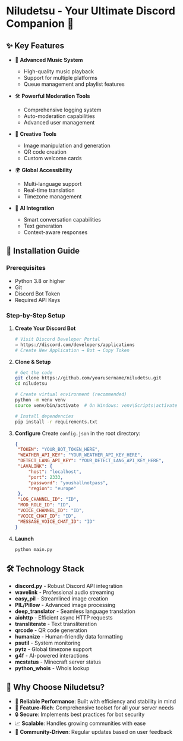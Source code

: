 # Niludetsu - Your Ultimate Discord Companion 🌟

## ✨ Key Features

- 🎵 **Advanced Music System**
  - High-quality music playback
  - Support for multiple platforms
  - Queue management and playlist features
  
- 🛠️ **Powerful Moderation Tools**
  - Comprehensive logging system
  - Auto-moderation capabilities
  - Advanced user management
  
- 🎨 **Creative Tools**
  - Image manipulation and generation
  - QR code creation
  - Custom welcome cards
  
- 🌍 **Global Accessibility**
  - Multi-language support
  - Real-time translation
  - Timezone management
  
- 🤖 **AI Integration**
  - Smart conversation capabilities
  - Text generation
  - Context-aware responses

## 🚀 Installation Guide

### Prerequisites
- Python 3.8 or higher
- Git
- Discord Bot Token
- Required API Keys

### Step-by-Step Setup

1. **Create Your Discord Bot**
   ```bash
   # Visit Discord Developer Portal
   → https://discord.com/developers/applications
   # Create New Application → Bot → Copy Token
   ```

2. **Clone & Setup**
   ```bash
   # Get the code
   git clone https://github.com/yourusername/niludetsu.git
   cd niludetsu
   
   # Create virtual environment (recommended)
   python -m venv venv
   source venv/bin/activate  # On Windows: venv\Scripts\activate
   
   # Install dependencies
   pip install -r requirements.txt
   ```

3. **Configure**
   Create `config.json` in the root directory:
   ```json
   {
    "TOKEN": "YOUR_BOT_TOKEN_HERE",
    "WEATHER_API_KEY": "YOUR_WEATHER_API_KEY_HERE",
    "DETECT_LANG_API_KEY": "YOUR_DETECT_LANG_API_KEY_HERE",
    "LAVALINK": {
        "host": "localhost",
        "port": 2333,
        "password": "youshallnotpass",
        "region": "europe"
    },
    "LOG_CHANNEL_ID": "ID",
    "MOD_ROLE_ID": "ID",
    "VOICE_CHANNEL_ID": "ID",
    "VOICE_CHAT_ID": "ID", 
    "MESSAGE_VOICE_CHAT_ID": "ID"
   }
   ```

4. **Launch**
   ```bash
   python main.py
   ```

## 🛠️ Technology Stack

- **discord.py** - Robust Discord API integration
- **wavelink** - Professional audio streaming
- **easy_pil** - Streamlined image creation
- **PIL/Pillow** - Advanced image processing
- **deep_translator** - Seamless language translation
- **aiohttp** - Efficient async HTTP requests
- **transliterate** - Text transliteration
- **qrcode** - QR code generation
- **humanize** - Human-friendly data formatting
- **psutil** - System monitoring
- **pytz** - Global timezone support
- **g4f** - AI-powered interactions
- **mcstatus** - Minecraft server status
- **python_whois** - Whois lookup

## 💫 Why Choose Niludetsu?

- 🔧 **Reliable Performance**: Built with efficiency and stability in mind
- 🎯 **Feature-Rich**: Comprehensive toolset for all your server needs
- 🔒 **Secure**: Implements best practices for bot security
- 📈 **Scalable**: Handles growing communities with ease
- 🤝 **Community-Driven**: Regular updates based on user feedback
